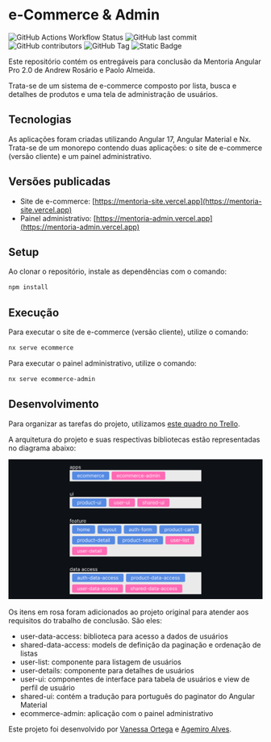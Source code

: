 # e-Commerce & Admin

![GitHub Actions Workflow Status](https://img.shields.io/github/actions/workflow/status/ortegavan/ecommerce-tcc/ci.yml) ![GitHub last commit](https://img.shields.io/github/last-commit/ortegavan/ecommerce-tcc) ![GitHub contributors](https://img.shields.io/github/contributors/ortegavan/ecommerce-tcc?color=54C92D) ![GitHub Tag](https://img.shields.io/github/v/tag/ortegavan/ecommerce-tcc?color=54C92D) ![Static Badge](https://img.shields.io/badge/code_style-prettier-ff69b4)

Este repositório contém os entregáveis para conclusão da Mentoria Angular Pro 2.0 de Andrew Rosário e Paolo Almeida.

Trata-se de um sistema de e-commerce composto por lista, busca e detalhes de produtos e uma tela de administração de usuários.

## Tecnologias

As aplicações foram criadas utilizando Angular 17, Angular Material e Nx. Trata-se de um monorepo contendo duas aplicações: o site de e-commerce (versão cliente) e um painel administrativo.

## Versões publicadas

-   Site de e-commerce: [https://mentoria-site.vercel.app](https://mentoria-site.vercel.app)
-   Painel administrativo: [https://mentoria-admin.vercel.app](https://mentoria-admin.vercel.app)

## Setup

Ao clonar o repositório, instale as dependências com o comando:

```bash
npm install
```

## Execução

Para executar o site de e-commerce (versão cliente), utilize o comando:

```bash
nx serve ecommerce
```

Para executar o painel administrativo, utilize o comando:

```bash
nx serve ecommerce-admin
```

## Desenvolvimento

Para organizar as tarefas do projeto, utilizamos [este quadro no Trello](https://trello.com/b/YTLXlro8/mentoria-angular).

A arquitetura do projeto e suas respectivas bibliotecas estão representadas no diagrama abaixo:

![Diagrama de arquitetura](./docs/diagram.png)

Os itens em rosa foram adicionados ao projeto original para atender aos requisitos do trabalho de conclusão. São eles:

-   user-data-access: biblioteca para acesso a dados de usuários
-   shared-data-access: models de definição da paginação e ordenação de listas
-   user-list: componente para listagem de usuários
-   user-details: componente para detalhes de usuários
-   user-ui: componentes de interface para tabela de usuários e view de perfil de usuário
-   shared-ui: contém a tradução para português do paginator do Angular Material
-   ecommerce-admin: aplicação com o painel administrativo

Este projeto foi desenvolvido por [Vanessa Ortega](https://github.com/ortegavan) e [Agemiro Alves](https://github.com/agemiro).
